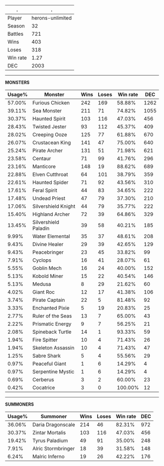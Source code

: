 .|.
|-|-
Player|herons-unlimited
Season|32
Battles|721
Wins|403
Loses|318
Win rate|1.27
DEC|2003

---
**MONSTERS**

Usage%|Monster|Wins|Loses|Win rate|DEC|
-|-|-|-|-|-|
57.00%|Furious Chicken|242|169|58.88%|1262|
39.11%|Sea Monster|211|71|74.82%|1055|
30.37%|Haunted Spirit|103|116|47.03%|456|
28.43%|Twisted Jester|93|112|45.37%|409|
28.02%|Creeping Ooze|125|77|61.88%|670|
26.07%|Crustacean King|141|47|75.00%|640|
25.24%|Pirate Archer|131|51|71.98%|621|
23.58%|Centaur|71|99|41.76%|296|
23.16%|Manticore|148|19|88.62%|689|
22.88%|Elven Cutthroat|64|101|38.79%|359|
22.61%|Haunted Spider|71|92|43.56%|310|
17.61%|Feral Spirit|44|83|34.65%|222|
17.48%|Undead Priest|47|79|37.30%|210|
17.06%|Silvershield Knight|44|79|35.77%|222|
15.40%|Highland Archer|72|39|64.86%|329|
13.45%|Silvershield Paladin|39|58|40.21%|185|
9.99%|Water Elemental|35|37|48.61%|208|
9.43%|Divine Healer|29|39|42.65%|129|
9.43%|Peacebringer|23|45|33.82%|99|
7.91%|Cyclops|16|41|28.07%|61|
5.55%|Goblin Mech|16|24|40.00%|152|
5.13%|Kobold Miner|15|22|40.54%|146|
5.13%|Medusa|8|29|21.62%|60|
4.02%|Giant Roc|12|17|41.38%|106|
3.74%|Pirate Captain|22|5|81.48%|92|
3.33%|Enchanted Pixie|5|19|20.83%|25|
2.77%|Ruler of the Seas|13|7|65.00%|43|
2.22%|Prismatic Energy|9|7|56.25%|21|
2.08%|Spineback Turtle|14|1|93.33%|59|
1.94%|Fire Spitter|10|4|71.43%|26|
1.94%|Skeleton Assassin|10|4|71.43%|47|
1.25%|Sabre Shark|5|4|55.56%|29|
0.97%|Peaceful Giant|1|6|14.29%|4|
0.97%|Serpentine Mystic|1|6|14.29%|4|
0.69%|Cerberus|3|2|60.00%|23|
0.42%|Cocatrice|3|0|100.00%|12|

---
**SUMMONERS**

Usage%|Summoner|Wins|Loses|Win rate|DEC|
-|-|-|-|-|-|
36.06%|Daria Dragonscale|214|46|82.31%|972|
30.37%|Zintar Mortalis|103|116|47.03%|456|
19.42%|Tyrus Paladium|49|91|35.00%|248|
7.91%|Alric Stormbringer|18|39|31.58%|148|
6.24%|Malric Inferno|19|26|42.22%|176|
